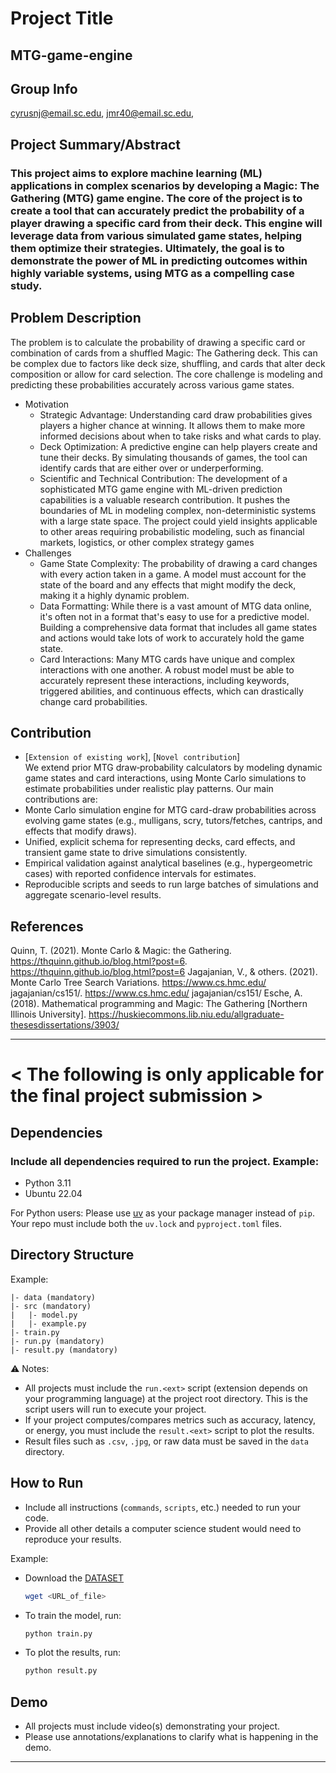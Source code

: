# Project Title  
## MTG-game-engine

## Group Info
cyrusnj@email.sc.edu, jmr40@email.sc.edu,  

## Project Summary/Abstract  
### This project aims to explore machine learning (ML) applications in complex scenarios by developing a Magic: The Gathering (MTG) game engine. The core of the project is to create a tool that can accurately predict the probability of a player drawing a specific card from their deck. This engine will leverage data from various simulated game states, helping them optimize their strategies. Ultimately, the goal is to demonstrate the power of ML in predicting outcomes within highly variable systems, using MTG as a compelling case study.

## Problem Description  
The problem is to calculate the probability of drawing a specific card or combination of cards from a shuffled Magic: The Gathering deck. This can be complex due to factors like deck size, shuffling, and cards that alter deck composition or allow for card selection. The core challenge is modeling and predicting these probabilities accurately across various game states.  
- Motivation  
  - Strategic Advantage: Understanding card draw probabilities gives players a higher chance at winning. It allows them to make more informed decisions about when to take risks and what cards to play.
  - Deck Optimization: A predictive engine can help players create and tune their decks. By simulating thousands of games, the tool can identify cards that are either over or underperforming.
  - Scientific and Technical Contribution: The development of a sophisticated MTG game engine with ML-driven prediction capabilities is a valuable research contribution. It pushes the boundaries of ML in modeling complex, non-deterministic systems with a large state space. The project could yield insights applicable to other areas requiring probabilistic modeling, such as financial markets, logistics, or other complex strategy games  
- Challenges  
  - Game State Complexity: The probability of drawing a card changes with every action taken in a game. A model must account for the state of the board and any effects that might modify the deck, making it a highly dynamic problem.  
  - Data Formatting: While there is a vast amount of MTG data online, it's often not in a format that's easy to use for a predictive model. Building a comprehensive data format that includes all game states and actions would take lots of work to accurately hold the game state.  
  - Card Interactions: Many MTG cards have unique and complex interactions with one another. A robust model must be able to accurately represent these interactions, including keywords, triggered abilities, and continuous effects, which can drastically change card probabilities. 

## Contribution  
- [`Extension of existing work`], [`Novel contribution`]  
We extend prior MTG draw‑probability calculators by modeling dynamic game states and card interactions, using Monte Carlo simulations to estimate probabilities under realistic play patterns. Our main contributions are:  
- Monte Carlo simulation engine for MTG card-draw probabilities across evolving game states (e.g., mulligans, scry, tutors/fetches, cantrips, and effects that modify draws).  
- Unified, explicit schema for representing decks, card effects, and transient game state to drive simulations consistently.  
- Empirical validation against analytical baselines (e.g., hypergeometric cases) with reported confidence intervals for estimates.  
- Reproducible scripts and seeds to run large batches of simulations and aggregate scenario-level results.  

## References  
Quinn, T. (2021). Monte Carlo & Magic: the Gathering. https://thquinn.github.io/blog.html?post=6. https://thquinn.github.io/blog.html?post=6 
Jagajanian, V., & others. (2021). Monte Carlo Tree Search Variations. https://www.cs.hmc.edu/ jagajanian/cs151/. https://www.cs.hmc.edu/ jagajanian/cs151/ 
Esche, A. (2018). Mathematical programming and Magic: The Gathering [Northern Illinois University]. https://huskiecommons.lib.niu.edu/allgraduate-thesesdissertations/3903/ 

---

# < The following is only applicable for the final project submission >  

## Dependencies  
### Include all dependencies required to run the project. Example:  
- Python 3.11  
- Ubuntu 22.04  

For Python users: Please use [uv](https://docs.astral.sh/uv/) as your package manager instead of `pip`. Your repo must include both the `uv.lock` and `pyproject.toml` files.  

## Directory Structure  
Example:  
```
|- data (mandatory)
|- src (mandatory)
|   |- model.py
|   |- example.py
|- train.py
|- run.py (mandatory)
|- result.py (mandatory)
```

⚠️ Notes:  
- All projects must include the `run.<ext>` script (extension depends on your programming language) at the project root directory. This is the script users will run to execute your project.  
- If your project computes/compares metrics such as accuracy, latency, or energy, you must include the `result.<ext>` script to plot the results.  
- Result files such as `.csv`, `.jpg`, or raw data must be saved in the `data` directory.  

## How to Run  
- Include all instructions (`commands`, `scripts`, etc.) needed to run your code.  
- Provide all other details a computer science student would need to reproduce your results.  

Example:  
- Download the [DATASET](dataset_link)
  ```bash
  wget <URL_of_file>
  ```

- To train the model, run:  
  ```bash
  python train.py
  ```  
- To plot the results, run:  
  ```bash
  python result.py
  ```  

## Demo  
- All projects must include video(s) demonstrating your project.  
- Please use annotations/explanations to clarify what is happening in the demo.  
---
